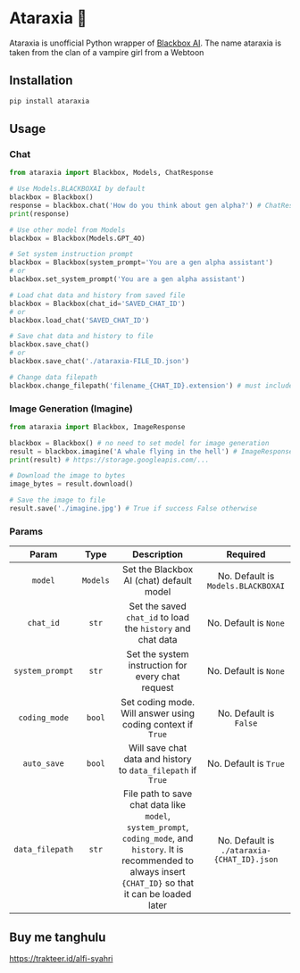 # Ataraxia 🦇

Ataraxia is unofficial Python wrapper of [Blackbox AI](https://www.blackbox.ai).
The name ataraxia is taken from the clan of a vampire girl from a Webtoon

## Installation
```bash
pip install ataraxia
```

## Usage
### Chat
```python
from ataraxia import Blackbox, Models, ChatResponse

# Use Models.BLACKBOXAI by default
blackbox = Blackbox()
response = blackbox.chat('How do you think about gen alpha?') # ChatResponse<CHAT_ID, ROLE>
print(response)

# Use other model from Models
blackbox = Blackbox(Models.GPT_4O)

# Set system instruction prompt
blackbox = Blackbox(system_prompt='You are a gen alpha assistant')
# or
blackbox.set_system_prompt('You are a gen alpha assistant')

# Load chat data and history from saved file
blackbox = Blackbox(chat_id='SAVED_CHAT_ID')
# or
blackbox.load_chat('SAVED_CHAT_ID')

# Save chat data and history to file
blackbox.save_chat()
# or
blackbox.save_chat('./ataraxia-FILE_ID.json')

# Change data filepath
blackbox.change_filepath('filename_{CHAT_ID}.extension') # must includes the {CHAT_ID} to makes the file can be loaded using Blackbox.load_chat()
```

### Image Generation (Imagine)
```python
from ataraxia import Blackbox, ImageResponse

blackbox = Blackbox() # no need to set model for image generation
result = blackbox.imagine('A whale flying in the hell') # ImageResponse<IMAGE_ID>
print(result) # https://storage.googleapis.com/...

# Download the image to bytes
image_bytes = result.download()

# Save the image to file
result.save('./imagine.jpg') # True if success False otherwise
```

### Params
|      Param      |   Type   |                                                                               Description                                                                              |                      Required                    |
|:---------------:|:--------:|:----------------------------------------------------------------------------------------------------------------------------------------------------------------------:|:------------------------------------------------:|
|     `model`     | `Models` | Set the Blackbox AI (chat) default model                                                                                                                               |        No. Default is `Models.BLACKBOXAI`        |
|    `chat_id`    |   `str`  | Set the saved `chat_id` to load the `history` and chat data                                                                                                            |            No. Default is `None`                 |
| `system_prompt` |   `str`  | Set the system instruction for every chat request                                                                                                                      |            No. Default is `None`                 |
|  `coding_mode`  |  `bool`  | Set coding mode. Will answer using coding context if `True`                                                                                                            |            No. Default is `False`                |
|   `auto_save`   |  `bool`  | Will save chat data and history to `data_filepath` if `True`                                                                                                           |            No. Default is `True`                 |
| `data_filepath` |   `str`  | File path to save chat data like `model`, `system_prompt`, `coding_mode`, and `history`. It is recommended to always insert `{CHAT_ID}` so that it can be loaded later |    No. Default is `./ataraxia-{CHAT_ID}.json`    |

## Buy me tanghulu
https://trakteer.id/alfi-syahri
